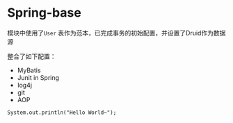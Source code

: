 # Spring-base

模块中使用了`User` 表作为范本，已完成事务的初始配置，并设置了Druid作为数据源

整合了如下配置：

- MyBatis
- Junit in Spring
- log4j
- git
- AOP

```
System.out.println("Hello World~");
```
